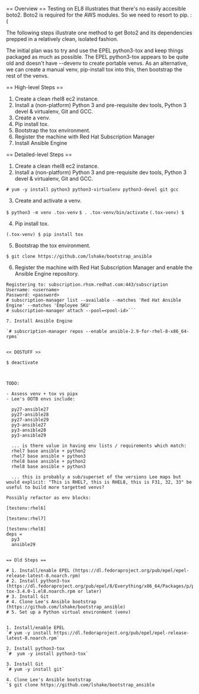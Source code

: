 == Overview ==
Testing on EL8 illustrates that there's no easily accesible boto2. Boto2 is required for the AWS modules. So we need to resort to pip. :(

The following steps illustrate one method to get Boto2 and its dependencies prepped in a relatively clean, isolated fashion.

The initial plan was to try and use the EPEL python3-tox and keep things packaged as much as possible. The EPEL python3-tox appears to be quite old and doesn't have --devenv to create portable venvs. As an alternative, we can create a manual venv, pip-install tox into this, then bootstrap the rest of the venvs.

== High-level Steps ==
1. Create a clean rhel8 ec2 instance.
2. Install a (non-platform) Python 3 and pre-requisite dev tools, Python 3 devel & virtualenv, Git and GCC.
3. Create a venv.
4. Pip install tox.
5. Bootstrap the tox environment.
6. Register the machine with Red Hat Subscription Manager
7. Install Ansible Engine

== Detailed-level Steps ==
1. Create a clean rhel8 ec2 instance.
2. Install a (non-platform) Python 3 and pre-requisite dev tools, Python 3 devel & virtualenv, Git and GCC.

`# yum -y install python3 python3-virtualenv python3-devel git gcc`

3. Create and activate a venv.

`$ python3 -m venv .tox-venv`
`$ . .tox-venv/bin/activate`
`(.tox-venv) $ `

4. Pip install tox.

`(.tox-venv) $ pip install tox`

5. Bootstrap the tox environment.

`$ git clone https://github.com/lshake/bootstrap_ansible`

6. Register the machine with Red Hat Subscription Manager and enable the Ansible Engine repository.

```# subscription-manager register
Registering to: subscription.rhsm.redhat.com:443/subscription
Username: <username>
Password: <password>
# subscription-manager list --available --matches 'Red Hat Ansible Engine' --matches 'Employee SKU'
# subscription-manager attach --pool=<pool-id>```

7. Install Ansible Engine

`# subscription-manager repos --enable ansible-2.9-for-rhel-8-x86_64-rpms`


<< DOSTUFF >>

$ deactivate



TODO:

- Assess venv + tox vs pipx
- Lee's OOTB envs include:

  py27-ansible27
  py27-ansible28
  py27-ansible29
  py3-ansible27
  py3-ansible28
  py3-ansible29

  ... is there value in having env lists / requirements which match:
  rhel7 base ansible + python2
  rhel7 base ansible + python3
  rhel8 base ansible + python2
  rhel8 base ansible + python3

  ... this is probably a sub/superset of the versions Lee maps but would explicit: "This is RHEL7, this is RHEL8, this is F31, 32, 33" be useful to build more targetted venvs?

Possibly refactor as env blocks:

[testenv:rhel6]

[testenv:rhel7]

[testenv:rhel8]
deps =
  py3
  ansible29


== Old Steps ==

# 1. Install/enable EPEL (https://dl.fedoraproject.org/pub/epel/epel-release-latest-8.noarch.rpm)
# 2. Install python3-tox (https://dl.fedoraproject.org/pub/epel/8/Everything/x86_64/Packages/p/python3-tox-3.4.0-1.el8.noarch.rpm or later)
# 3. Install Git
# 4. Clone Lee's Ansible bootstrap (https://github.com/lshake/bootstrap_ansible)
# 5. Set up a Python virtual environment (venv)


1. Install/enable EPEL
`# yum -y install https://dl.fedoraproject.org/pub/epel/epel-release-latest-8.noarch.rpm`

2. Install python3-tox
`#  yum -y install python3-tox`

3. Install Git
`# yum -y install git`

4. Clone Lee's Ansible bootstrap
`$ git clone https://github.com/lshake/bootstrap_ansible

